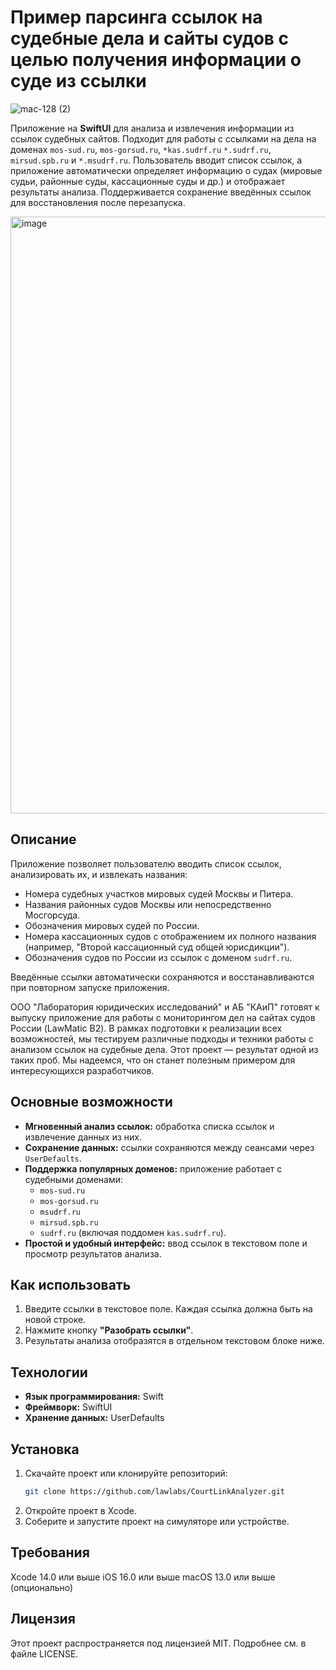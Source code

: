 # Пример парсинга ссылок на судебные дела и сайты судов с целью получения информации о суде из ссылки 

![mac-128 (2)](https://github.com/user-attachments/assets/443de922-3b72-4614-9b21-a94fc2931524)

Приложение на **SwiftUI** для анализа и извлечения информации из ссылок судебных сайтов. Подходит для работы с ссылками на дела на доменах `mos-sud.ru`, `mos-gorsud.ru`, `*kas.sudrf.ru` `*.sudrf.ru`, `mirsud.spb.ru` и `*.msudrf.ru`. Пользователь вводит список ссылок, а приложение автоматически определяет информацию о судах (мировые судьи, районные суды, кассационные суды и др.) и отображает результаты анализа. Поддерживается сохранение введённых ссылок для восстановления после перезапуска.

<img width="955" alt="image" src="https://github.com/user-attachments/assets/62ee7e67-0beb-4135-881d-f15e35cff4da">

## Описание

Приложение позволяет пользователю вводить список ссылок, анализировать их, и извлекать названия:
- Номера судебных участков мировых судей Москвы и Питера. 
- Названия районных судов Москвы или непосредственно Мосгорсуда.
- Обозначения мировых судей по России.
- Номера кассационных судов с отображением их полного названия (например, "Второй кассационный суд общей юрисдикции").
- Обозначения судов по России из ссылок с доменом `sudrf.ru`.

Введённые ссылки автоматически сохраняются и восстанавливаются при повторном запуске приложения.

ООО "Лаборатория юридических исследований" и АБ "КАиП" готовят к выпуску приложение для работы с мониторингом дел на сайтах судов России (LawMatic B2). В рамках подготовки к реализации всех возможностей, мы тестируем различные подходы и техники работы с анализом ссылок на судебные дела. Этот проект — результат одной из таких проб. Мы надеемся, что он станет полезным примером для интересующихся разработчиков.

## Основные возможности

- **Мгновенный анализ ссылок:** обработка списка ссылок и извлечение данных из них.
- **Сохранение данных:** ссылки сохраняются между сеансами через `UserDefaults`.
- **Поддержка популярных доменов:** приложение работает с судебными доменами:
  - `mos-sud.ru`
  - `mos-gorsud.ru`
  - `msudrf.ru`
  - `mirsud.spb.ru`
  - `sudrf.ru` (включая поддомен `kas.sudrf.ru`).
- **Простой и удобный интерфейс:** ввод ссылок в текстовом поле и просмотр результатов анализа.

## Как использовать

1. Введите ссылки в текстовое поле. Каждая ссылка должна быть на новой строке.
2. Нажмите кнопку **"Разобрать ссылки"**.
3. Результаты анализа отобразятся в отдельном текстовом блоке ниже.

## Технологии

- **Язык программирования:** Swift
- **Фреймворк:** SwiftUI
- **Хранение данных:** UserDefaults

## Установка

1. Скачайте проект или клонируйте репозиторий:
   ```bash
   git clone https://github.com/lawlabs/CourtLinkAnalyzer.git
2. Откройте проект в Xcode.
3. Соберите и запустите проект на симуляторе или устройстве.

## Требования

Xcode 14.0 или выше
iOS 16.0 или выше
macOS 13.0 или выше (опционально)

## Лицензия

Этот проект распространяется под лицензией MIT. Подробнее см. в файле LICENSE.

